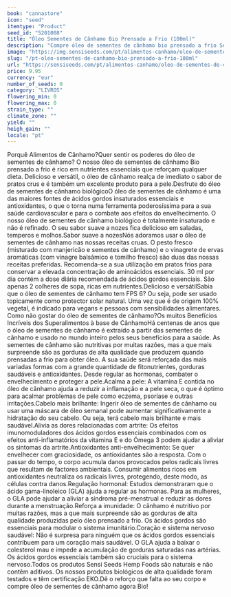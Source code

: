 ```yaml
---
book: "cannastore"
icon: "seed"
itemtype: "Product"
seed_id: "5201008"
title: "Óleo Sementes de Cânhamo Bio Prensado a Frio (100ml)"
description: "Compre óleo de sementes de cânhamo bio prensado a frio Sensi Seeds Hemp Foods. Alta qualidade, biológico e delicioso. Encomende 100ml com entrega rápida"
image: "https://img.sensiseeds.com/pt/alimentos-canhamo/oleo-de-sementes-de-canhamo-prensado-a-frio-100ml-image.png"
slug: "/pt-oleo-sementes-de-canhamo-bio-prensado-a-frio-100ml"
url: "https://sensiseeds.com/pt/alimentos-canhamo/oleo-de-sementes-de-canhamo-prensado-a-frio-100ml?a_aid=cannastore"
price: 9.95
currency: "eur"
number_of_seeds: 0
category: "LIVROS"
flowering_min: 0
flowering_max: 0
strain_type: ""
climate_zone: ""
yield: ""
heigh_gain: ""
locale: "pt"
---
```

Porquê Alimentos de Cânhamo?Quer sentir os poderes do óleo de sementes de cânhamo? O nosso óleo de sementes de cânhamo Bio prensado a frio é rico em nutrientes essenciais que reforçam qualquer dieta. Delicioso e versátil, o óleo de cânhamo realça de imediato o sabor de pratos crus e é também um excelente produto para a pele.Desfrute do óleo de sementes de cânhamo biológicoO óleo de sementes de cânhamo é uma das maiores fontes de ácidos gordos insaturados essenciais e antioxidantes, o que o torna numa ferramenta poderosíssima para a sua saúde cardiovascular e para o combate aos efeitos do envelhecimento. O nosso óleo de sementes de cânhamo biológico é totalmente insaturado e não é refinado. O seu sabor suave a nozes fica delicioso em saladas, temperos e molhos.Sabor suave a nozesNós adoramos usar o óleo de sementes de cânhamo nas nossas receitas cruas. O pesto fresco (misturado com manjericão e sementes de cânhamo) e o vinagrete de ervas aromáticas (com vinagre balsâmico e tomilho fresco) são duas das nossas receitas preferidas. Recomenda-se a sua utilização em pratos frios para conservar a elevada concentração de aminoácidos essenciais. 30 ml por dia contém a dose diária recomendada de ácidos gordos essenciais. São apenas 2 colheres de sopa, ricas em nutrientes.Delicioso e versátilSabia que o óleo de sementes de cânhamo tem FPS 6? Ou seja, pode ser usado topicamente como protector solar natural. Uma vez que é de origem 100% vegetal, é indicado para vegans e pessoas com sensibilidades alimentares. Como não gostar do óleo de sementes de cânhamo?Os muitos Benefícios Incríveis dos Superalimentos à base de CânhamoHá centenas de anos que o óleo de sementes de cânhamo é extraído a partir das sementes de cânhamo e usado no mundo inteiro pelos seus benefícios para a saúde. As sementes de cânhamo são nutritivas por muitas razões, mas a que mais surpreende são as gorduras de alta qualidade que produzem quando prensadas a frio para obter óleo. A sua saúde será reforçada das mais variadas formas com a grande quantidade de fitonutrientes, gorduras saudáveis e antioxidantes. Desde regular as hormonas, combater o envelhecimento e proteger a pele.Acalma a pele: A vitamina E contida no óleo de cânhamo ajuda a reduzir a inflamação e a pele seca, o que é óptimo para acalmar problemas de pele como eczema, psoríase e outras irritações.Cabelo mais brilhante: Ingerir óleo de sementes de cânhamo ou usar uma máscara de óleo semanal pode aumentar significativamente a hidratação do seu cabelo. Ou seja, terá cabelo mais brilhante e mais saudável.Alivia as dores relacionadas com artrite: Os efeitos imunomoduladores dos ácidos gordos essenciais combinados com os efeitos anti-inflamatórios da vitamina E e do Ómega 3 podem ajudar a aliviar os sintomas da artrite.Antioxidantes anti-envelhecimento: Se quer envelhecer com graciosidade, os antioxidantes são a resposta. Com o passar do tempo, o corpo acumula danos provocados pelos radicais livres que resultam de factores ambientais. Consumir alimentos ricos em antioxidantes neutraliza os radicais livres, protegendo, deste modo, as células contra danos.Regulação hormonal: Estudos demonstraram que o ácido gama-linoleico (GLA) ajuda a regular as hormonas. Para as mulheres, o GLA pode ajudar a aliviar a síndroma pré-menstrual e reduzir as dores durante a menstruação.Reforça a imunidade: O cânhamo é nutritivo por muitas razões, mas a que mais surpreende são as gorduras de alta qualidade produzidas pelo óleo prensado a frio. Os ácidos gordos são essenciais para modular o sistema imunitário.Coração e sistema nervoso saudável: Não é surpresa para ninguém que os ácidos gordos essenciais contribuem para um coração mais saudável. O GLA ajuda a baixar o colesterol mau e impede a acumulação de gorduras saturadas nas artérias. Os ácidos gordos essenciais também são cruciais para o sistema nervoso.Todos os produtos Sensi Seeds Hemp Foods são naturais e não contêm aditivos. Os nossos produtos biológicos de alta qualidade foram testados e têm certificação EKO.Dê o reforço que falta ao seu corpo e compre óleo de sementes de cânhamo agora Bio!
